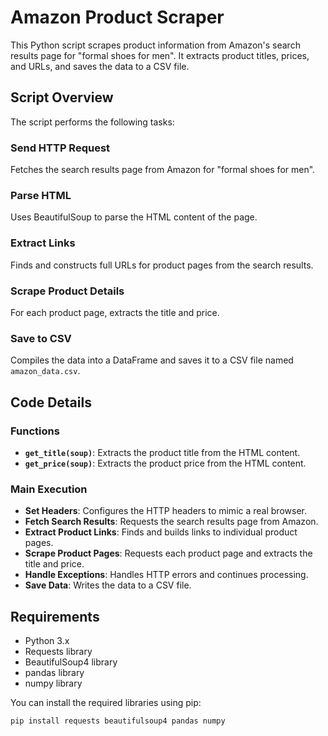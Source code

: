 # Amazon Product Scraper

This Python script scrapes product information from Amazon's search results page for "formal shoes for men". It extracts product titles, prices, and URLs, and saves the data to a CSV file.

## Script Overview

The script performs the following tasks:

### Send HTTP Request

Fetches the search results page from Amazon for "formal shoes for men".

### Parse HTML

Uses BeautifulSoup to parse the HTML content of the page.

### Extract Links

Finds and constructs full URLs for product pages from the search results.

### Scrape Product Details

For each product page, extracts the title and price.

### Save to CSV

Compiles the data into a DataFrame and saves it to a CSV file named `amazon_data.csv`.

## Code Details

### Functions

- **`get_title(soup)`**: Extracts the product title from the HTML content.
- **`get_price(soup)`**: Extracts the product price from the HTML content.

### Main Execution

- **Set Headers**: Configures the HTTP headers to mimic a real browser.
- **Fetch Search Results**: Requests the search results page from Amazon.
- **Extract Product Links**: Finds and builds links to individual product pages.
- **Scrape Product Pages**: Requests each product page and extracts the title and price.
- **Handle Exceptions**: Handles HTTP errors and continues processing.
- **Save Data**: Writes the data to a CSV file.

## Requirements

- Python 3.x
- Requests library
- BeautifulSoup4 library
- pandas library
- numpy library

You can install the required libraries using pip:

```bash
pip install requests beautifulsoup4 pandas numpy
```
